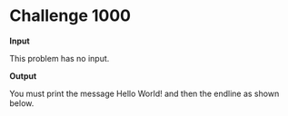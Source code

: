 # Challenge 1000

**Input**

This problem has no input.

**Output**

You must print the message Hello World! and then the endline as shown below.





